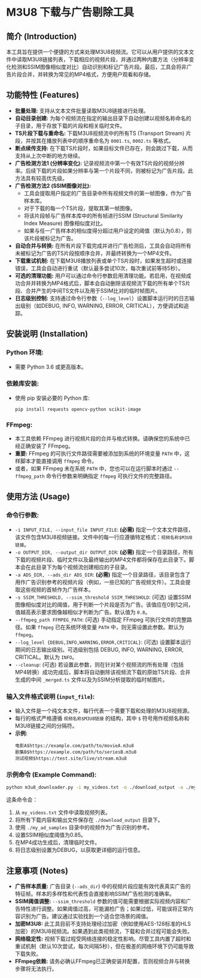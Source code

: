 # M3U8 下载与广告剔除工具

## 简介 (Introduction)

本工具旨在提供一个便捷的方式来处理M3U8视频流。它可以从用户提供的文本文件中读取M3U8链接列表，下载相应的视频片段，并通过两种内置方法（分辨率变化检测和SSIM图像相似度对比）自动识别和标记广告片段。最后，工具会将非广告片段合并，并转换为常见的MP4格式，方便用户观看和存储。

## 功能特性 (Features)

*   **批量处理:** 支持从文本文件批量读取M3U8链接进行处理。
*   **自动目录创建:** 为每个视频流在指定的输出目录下自动创建以视频名称命名的子目录，用于存放下载的片段和相关临时文件。
*   **TS片段下载与重命名:** 下载M3U8视频流中的所有TS (Transport Stream) 片段，并按其在播放列表中的顺序重命名为 `0001.ts`, `0002.ts` 等格式。
*   **断点续传支持:** 在下载TS片段时，如果目标文件已存在，则会跳过下载，从而支持从上次中断的地方继续。
*   **广告检测方法1 (分辨率变化):** 记录视频流中第一个有效TS片段的视频分辨率。后续下载的片段如果分辨率与第一个片段不同，则被标记为广告片段。此方法具有较高优先级。
*   **广告检测方法2 (SSIM图像对比):**
    *   工具会提取用户指定的广告目录中所有视频文件的第一帧图像，作为广告样本库。
    *   对于下载的每一个TS片段，提取其第一帧图像。
    *   将该片段帧与广告样本库中的所有帧进行SSIM (Structural Similarity Index Measure) 图像相似度对比。
    *   如果与任一广告样本的相似度得分超过用户设定的阈值（默认为0.8），则该片段被标记为广告。
*   **自动合并与转换:** 在所有片段下载完成并进行广告检测后，工具会自动将所有未被标记为广告的TS片段按顺序合并，并最终转换为一个MP4文件。
*   **下载重试机制:** 在下载M3U8播放列表或单个TS片段时，如果发生超时或连接错误，工具会自动进行重试（默认最多尝试10次，每次重试前等待5秒）。
*   **可选的清理功能:** 用户可以通过命令行参数启用清理功能。若启用，在视频成功合并并转换为MP4格式后，脚本会自动删除该视频流下载的所有单个TS片段、合并产生的中间TS文件以及用于SSIM比对的临时帧图片。
*   **日志级别控制:** 支持通过命令行参数（`--log_level`）设置脚本运行时的日志输出级别（如DEBUG, INFO, WARNING, ERROR, CRITICAL），方便调试和追踪。

## 安装说明 (Installation)

### Python 环境:
*   需要 Python 3.6 或更高版本。

### 依赖库安装:
*   使用 pip 安装必要的 Python 库:
    ```bash
    pip install requests opencv-python scikit-image
    ```

### FFmpeg:
*   本工具依赖 FFmpeg 进行视频片段的合并与格式转换。请确保您的系统中已经正确安装了 FFmpeg。
*   **重要:** FFmpeg 的可执行文件路径需要被添加到系统的环境变量 `PATH` 中，这样脚本才能直接调用 `ffmpeg` 命令。
*   或者，如果 FFmpeg 未在系统 `PATH` 中，您也可以在运行脚本时通过 `--ffmpeg_path` 命令行参数来明确指定 `ffmpeg` 可执行文件的完整路径。

## 使用方法 (Usage)

### 命令行参数:
*   `-i INPUT_FILE, --input_file INPUT_FILE`:
    **(必需)** 指定一个文本文件路径，该文件包含M3U8视频链接。文件中的每一行应遵循特定格式：`视频名称$M3U8链接`。
*   `-o OUTPUT_DIR, --output_dir OUTPUT_DIR`:
    **(必需)** 指定一个目录路径，所有下载的视频片段、临时文件以及最终输出的MP4文件都将保存在此目录下。脚本会在此目录下为每个视频流创建相应的子目录。
*   `-a ADS_DIR, --ads_dir ADS_DIR`:
    **(必需)** 指定一个目录路径，该目录包含了用作广告识别参考的视频片段（例如，一些已知的广告视频文件）。工具会提取这些视频的首帧作为广告样本。
*   `-s SSIM_THRESHOLD, --ssim_threshold SSIM_THRESHOLD`:
    (可选) 设置SSIM图像相似度对比的阈值，用于判断一个片段是否为广告。该值应在0到1之间，值越高表示要求图像越相似才判断为广告。默认值为 `0.8`。
*   `--ffmpeg_path FFMPEG_PATH`:
    (可选) 手动指定 FFmpeg 可执行文件的完整路径。如果 `ffmpeg` 已在系统环境变量 `PATH` 中，则无需设置此参数。默认为 `ffmpeg`。
*   `--log_level {DEBUG,INFO,WARNING,ERROR,CRITICAL}`:
    (可选) 设置脚本运行期间的日志输出级别。可选级别包括 DEBUG, INFO, WARNING, ERROR, CRITICAL。默认为 `INFO`。
*   `--cleanup`:
    (可选) 若设置此参数，则在针对某个视频流的所有处理（包括MP4转换）成功完成后，脚本将自动删除该视频流下载的原始TS片段、合并生成的中间 `_merged.ts` 文件以及为SSIM分析提取的临时帧图片。

### 输入文件格式说明 (`input_file`):
*   输入文件是一个纯文本文件，每行代表一个需要下载和处理的M3U8视频源。
*   每行的格式严格遵循 `视频名称$M3U8链接` 的结构，其中 `$` 符号用作视频名称和M3U8链接之间的分隔符。
*   **示例:**
    ```
    电影A$https://example.com/path/to/movieA.m3u8
    剧集B$https://example.com/path/to/seriesB.m3u8
    测试视频$https://test.site/live/stream.m3u8
    ```

### 示例命令 (Example Command):
```bash
python m3u8_downloader.py -i my_videos.txt -o ./download_output -a ./my_ad_samples --ssim_threshold 0.85 --cleanup --log_level DEBUG
```
这条命令会：
1.  从 `my_videos.txt` 文件中读取视频列表。
2.  将所有下载内容和输出文件保存在 `./download_output` 目录下。
3.  使用 `./my_ad_samples` 目录中的视频作为广告识别的参考。
4.  设置SSIM相似度阈值为0.85。
5.  在MP4成功生成后，清理临时文件。
6.  将日志级别设置为DEBUG，以获取更详细的运行信息。

## 注意事项 (Notes)

*   **广告样本质量:** 广告目录 (`--ads_dir`) 中的视频片段应能有效代表真实广告的特征帧。样本的多样性和代表性会直接影响SSIM广告检测的准确率。
*   **SSIM阈值调整:** `--ssim_threshold` 参数的值可能需要根据实际视频内容和广告特性进行调整。如果阈值过高，可能漏检广告；如果过低，可能误将正常内容识别为广告。建议通过实验找到一个适合您场景的阈值。
*   **加密M3U8:** 此工具目前不支持处理经过加密（例如使用AES-128标准的HLS加密）的M3U8视频流。如果遇到此类视频流，下载和合并过程可能会失败。
*   **网络稳定性:** 视频下载过程受网络连接的稳定性影响。尽管工具内置了超时和重试机制（默认10次尝试，每次间隔5秒），但在极差的网络环境下仍可能导致下载失败。
*   **FFmpeg依赖:** 请务必确认FFmpeg已正确安装并配置，否则视频合并与转换步骤将无法执行。
